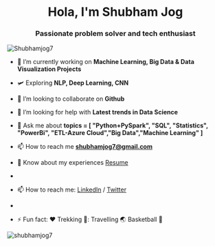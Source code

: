 <h1 align="center">Hola, I'm Shubham Jog</h1>
<h3 align="center">Passionate problem solver and tech enthusiast</h3>

<p align="left"> <img src="https://komarev.com/ghpvc/?username=Shubhamjog7&label=Profile%20views&color=0e75b6&style=flat" alt="Shubhamjog7" /> </p>

- 🔭 I’m currently working on **Machine Learning, Big Data & Data Visualization Projects**

- 🛩️ Exploring **NLP, Deep Learning, CNN**

- 👯 I’m looking to collaborate on **Github**

- 🤝 I’m looking for help with **Latest trends in Data Science**

- 💬 Ask me about **topics = [ "Python+PySpark", "SQL", "Statistics", "PowerBi", "ETL-Azure Cloud","Big Data","Machine Learning" ]**

- 📫 How to reach me **shubhamjog7@gmail.com**

- 📄 Know about my experiences [Resume](https://drive.google.com/drive/u/0/folders/1o4T53kaxx79OD3zAIerkRFN30YGU-94b)
- 
- 📫 How to reach me: [LinkedIn](https://www.linkedin.com/in/shubhamjog7) / [Twitter](https://twitter.com/Jog4Jog_)
- 
- ⚡ Fun fact: :hearts: Trekking 🧗:  Travelling :earth_asia:  Basketball :basketball:


<p><img align="center" src="https://github-readme-streak-stats.herokuapp.com/?user=shubhamjog7&" alt="shubhamjog7" /></p>
